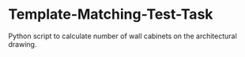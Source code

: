 # Template-Matching-Test-Task
Python script to calculate number of wall cabinets on the architectural drawing.

